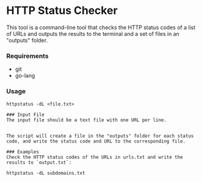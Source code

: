 # HTTP Status Checker
This tool is a command-line tool that checks the HTTP status codes of a list of URLs and outputs the results to the terminal and a set of files in an "outputs" folder.

### Requirements
- git
- go-lang

### Usage

```
httpstatus -dL <file.txt>

### Input File
The input file should be a text file with one URL per line.


The script will create a file in the "outputs" folder for each status code, and write the status code and URL to the corresponding file.

### Examples
Check the HTTP status codes of the URLs in urls.txt and write the results to `output.txt`:

httpstatus -dL subdomains.txt

```
